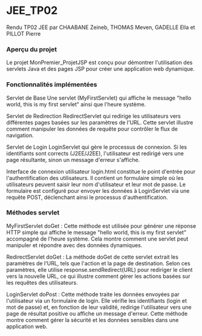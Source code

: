 # JEE_TP02
Rendu TP02 JEE par CHAABANE Zeineb, THOMAS Meven, GADELLE Ella et PILLOT Pierre

### Aperçu du projet

Le projet MonPremier_ProjetJSP est conçu pour démontrer l'utilisation des servlets Java et des pages JSP pour créer une application web dynamique. 

### Fonctionnalités implémentées

Servlet de Base
Une servlet (MyFirstServlet) qui affiche le message "hello world, this is my first servlet" ainsi que l'heure système.

Servlet de Redirection
RedirectServlet qui redirige les utilisateurs vers différentes pages basées sur les paramètres de l'URL. Cette servlet illustre comment manipuler les données de requête pour contrôler le flux de navigation.

Servlet de Login
LoginServlet qui gère le processus de connexion. Si les identifiants sont corrects (J2EE/J2EE), l'utilisateur est redirigé vers une page résultante, sinon un message d'erreur s'affiche.

Interface de connexion utilisateur
login.html constitue le point d'entrée pour l'authentification des utilisateurs. Il contient un formulaire simple où les utilisateurs peuvent saisir leur nom d'utilisateur et leur mot de passe. Le formulaire est configuré pour envoyer les données à LoginServlet via une requête POST, déclenchant ainsi le processus d'authentification.

### Méthodes servlet

MyFirstServlet
doGet : Cette méthode est utilisée pour générer une réponse HTTP simple qui affiche le message "hello world, this is my first servlet" accompagné de l'heure système. Cela montre comment une servlet peut manipuler et répondre avec des données dynamiques.

RedirectServlet
doGet : La méthode doGet de cette servlet extrait les paramètres de l'URL, tels que l'action et la page de destination. Selon ces paramètres, elle utilise response.sendRedirect(URL) pour rediriger le client vers la nouvelle URL, ce qui illustre comment gérer les actions basées sur les requêtes des utilisateurs.

LoginServlet
doPost : Cette méthode traite les données envoyées par l'utilisateur via un formulaire de login. Elle vérifie les identifiants (login et mot de passe) et, en fonction de leur validité, redirige l'utilisateur vers une page de résultat positive ou affiche un message d'erreur. Cette méthode montre comment gérer la sécurité et les données sensibles dans une application web.
